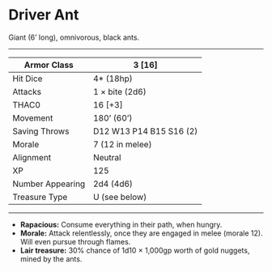 # Driver Ant

Giant (6’ long), omnivorous, black ants.

------

| Armor Class     | 3 [16]                  |
| ---------------- | ----------------------- |
| Hit Dice         | 4* (18hp)               |
| Attacks          | 1 × bite (2d6)          |
| THAC0            | 16 [+3]                 |
| Movement         | 180’ (60’)              |
| Saving Throws    | D12 W13 P14 B15 S16 (2) |
| Morale           | 7 (12 in melee)         |
| Alignment        | Neutral                 |
| XP               | 125                     |
| Number Appearing | 2d4 (4d6)               |
| Treasure Type    | U (see below)           |

------

- **Rapacious:** Consume everything in their path, when hungry.
- **Morale:** Attack relentlessly, once they are engaged in melee (morale 12). Will even pursue through flames.
- **Lair treasure:** 30% chance of 1d10 × 1,000gp worth of gold nuggets, mined by the ants.